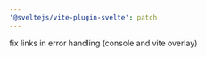 ```yaml
---
'@sveltejs/vite-plugin-svelte': patch
---
```


fix links in error handling (console and vite overlay)
